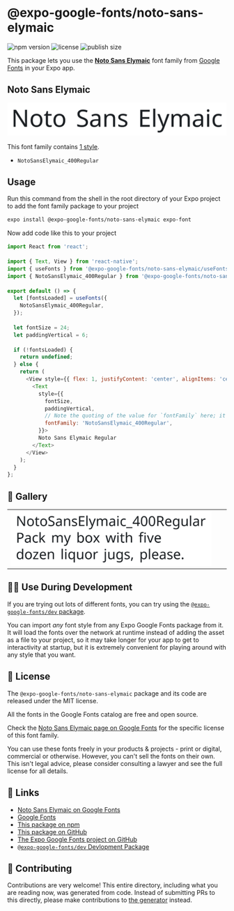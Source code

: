 # @expo-google-fonts/noto-sans-elymaic

![npm version](https://flat.badgen.net/npm/v/@expo-google-fonts/noto-sans-elymaic)
![license](https://flat.badgen.net/github/license/expo/google-fonts)
![publish size](https://flat.badgen.net/packagephobia/install/@expo-google-fonts/noto-sans-elymaic)

This package lets you use the [**Noto Sans Elymaic**](https://fonts.google.com/specimen/Noto+Sans+Elymaic) font family from [Google Fonts](https://fonts.google.com/) in your Expo app.

## Noto Sans Elymaic

![Noto Sans Elymaic](./font-family.png)

This font family contains [1 style](#-gallery).

- `NotoSansElymaic_400Regular`

## Usage

Run this command from the shell in the root directory of your Expo project to add the font family package to your project
```sh
expo install @expo-google-fonts/noto-sans-elymaic expo-font
```

Now add code like this to your project
```js
import React from 'react';

import { Text, View } from 'react-native';
import { useFonts } from '@expo-google-fonts/noto-sans-elymaic/useFonts';
import { NotoSansElymaic_400Regular } from '@expo-google-fonts/noto-sans-elymaic/400Regular';

export default () => {
  let [fontsLoaded] = useFonts({
    NotoSansElymaic_400Regular,
  });

  let fontSize = 24;
  let paddingVertical = 6;

  if (!fontsLoaded) {
    return undefined;
  } else {
    return (
      <View style={{ flex: 1, justifyContent: 'center', alignItems: 'center' }}>
        <Text
          style={{
            fontSize,
            paddingVertical,
            // Note the quoting of the value for `fontFamily` here; it expects a string!
            fontFamily: 'NotoSansElymaic_400Regular',
          }}>
          Noto Sans Elymaic Regular
        </Text>
      </View>
    );
  }
};

```

## 🔡 Gallery


||||
|-|-|-|
|![NotoSansElymaic_400Regular](.//400Regular/NotoSansElymaic_400Regular.ttf.png)||||


## 👩‍💻 Use During Development

If you are trying out lots of different fonts, you can try using the [`@expo-google-fonts/dev` package](https://github.com/expo/google-fonts/tree/master/font-packages/dev#readme).

You can import *any* font style from any Expo Google Fonts package from it. It will load the fonts
over the network at runtime instead of adding the asset as a file to your project, so it may take longer
for your app to get to interactivity at startup, but it is extremely convenient
for playing around with any style that you want.

## 📖 License

The `@expo-google-fonts/noto-sans-elymaic` package and its code are released under the MIT license.

All the fonts in the Google Fonts catalog are free and open source.

Check the [Noto Sans Elymaic page on Google Fonts](https://fonts.google.com/specimen/Noto+Sans+Elymaic) for the specific license of this font family.

You can use these fonts freely in your products & projects - print or digital, commercial or otherwise. However, you can't sell the fonts on their own. This isn't legal advice, please consider consulting a lawyer and see the full license for all details.

## 🔗 Links

- [Noto Sans Elymaic on Google Fonts](https://fonts.google.com/specimen/Noto+Sans+Elymaic)
- [Google Fonts](https://fonts.google.com/)
- [This package on npm](https://www.npmjs.com/package/@expo-google-fonts/noto-sans-elymaic)
- [This package on GitHub](https://github.com/expo/google-fonts/tree/master/font-packages/noto-sans-elymaic)
- [The Expo Google Fonts project on GitHub](https://github.com/expo/google-fonts)
- [`@expo-google-fonts/dev` Devlopment Package](https://github.com/expo/google-fonts/tree/master/font-packages/dev)

## 🤝 Contributing

Contributions are very welcome! This entire directory, including what you are reading now, was generated from code. Instead of submitting PRs to this directly, please make contributions to [the generator](https://github.com/expo/google-fonts/tree/master/packages/generator) instead.
